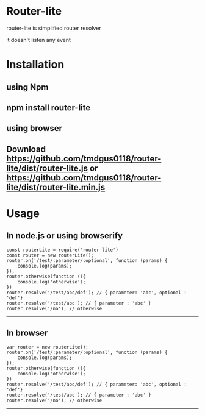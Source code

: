 # Router-lite

router-lite is simplified router resolver

it doesn't listen any event


# Installation

using Npm
-----------
npm install router-lite
-----------

using browser
----------
Download
    https://github.com/tmdgus0118/router-lite/dist/router-lite.js
or  https://github.com/tmdgus0118/router-lite/dist/router-lite.min.js
----------

# Usage

In node.js or using browserify
-----------
    const routerLite = require('router-lite')
    const router = new routerLite();
    router.on('/test/:parameter/:optional', function (params) {
        console.log(params); 
    });
    router.otherwise(function (){
        console.log('otherwise');
    })
    router.resolve('/test/abc/def'); // { parameter: 'abc', optional : 'def'}
    router.resolve('/test/abc'); // { parameter : 'abc' }
    router.resolve('/no'); // otherwise
-----------

In browser
-----------
    var router = new routerLite();
    router.on('/test/:parameter/:optional', function (params) {
        console.log(params); 
    });
    router.otherwise(function (){
        console.log('otherwise');
    })
    router.resolve('/test/abc/def'); // { parameter: 'abc', optional : 'def'}
    router.resolve('/test/abc'); // { parameter : 'abc' }
    router.resolve('/no'); // otherwise
-----------
